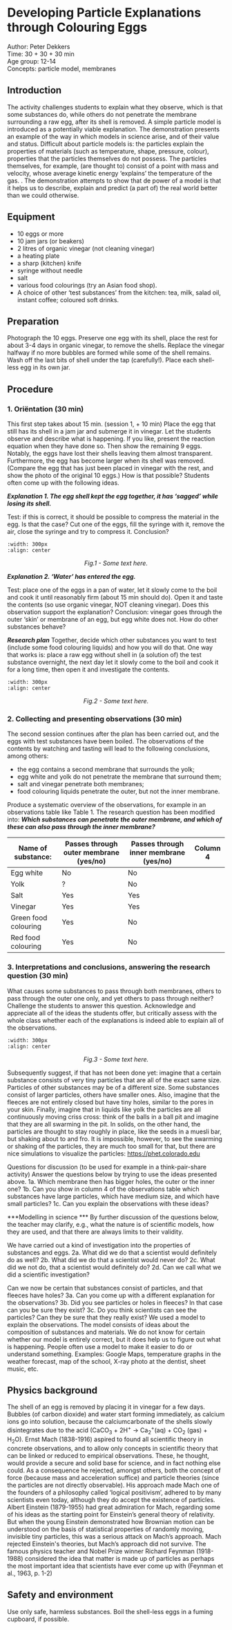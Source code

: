 # Developing Particle Explanations through Colouring Eggs 

Author:     Peter Dekkers\
Time:	  	30 + 30 + 30 min\
Age group:	12-14\
Concepts:	particle model, membranes

## Introduction
The activity challenges students to explain what they observe, which is that some substances do, while others do not penetrate the membrane surrounding a raw egg, after its shell is removed. A simple particle model is introduced as a potentially viable explanation. The demonstration presents an example of the way in which models in science arise, and of their value and status. Difficult about particle models is: the particles explain the properties of materials (such as temperature, shape, pressure, colour), properties that the particles themselves do not possess. The particles themselves, for example, (are thought to) consist of a point with mass and velocity, whose average kinetic energy ‘explains’ the temperature of the gas. . The demonstration attempts to show that de power of a model is that it helps us to describe, explain and predict (a part of) the real world better than we could otherwise.


## Equipment
* 10 eggs or more
* 10 jam jars (or beakers)
* 2 litres of organic vinegar (not cleaning vinegar)
* a heating plate
* a sharp (kitchen) knife
* syringe without needle 
* salt
* various food colourings (try an Asian food shop). 
* A choice of other ‘test substances’ from the kitchen: tea, milk, salad oil, instant coffee; coloured soft drinks. 

## Preparation
Photograph the 10 eggs. Preserve one egg with its shell, place the rest for about 3-4 days in organic vinegar, to remove the shells. Replace the vinegar halfway if no more bubbles are formed while some of the shell remains. Wash off the last bits of shell under the tap (carefully!). Place each shell-less egg in its own jar.

## Procedure
### 1. Oriëntation (30 min)
This first step takes about 15 min. (session 1, + 10 min)
Place the egg that still has its shell in a jam jar and submerge it in vinegar. Let the students observe and describe what is happening. If you like, present the reaction equation when they have done so. Then show the remaining 9 eggs. 
Notably, the eggs have lost their shells leaving them almost transparent. Furthermore, the egg has become larger when its shell was removed. (Compare the egg that has just been placed in vinegar with the rest, and show the photo of the original 10 eggs.) How is that possible?
Students often come up with the following ideas.

***Explanation 1. The egg shell kept the egg together, it has ‘sagged’ while losing its shell.***

Test: if this is correct, it should be possible to compress the material in the egg. Is that the case?
Cut one of the eggs, fill the syringe with it, remove the air, close the syringe and try to compress it. Conclusion?

```{image} dm01_figure1.jpg
:width: 300px
:align: center
```
<center><i> Fig.1 - Some text here.</i></center>


***Explanation 2. ‘Water’ has entered the egg.***

Test: place one of the eggs in a pan of water, let it slowly come to the boil and cook it until reasonably firm (about 15 min should do). Open it and taste the contents (so use organic vinegar, NOT cleaning vinegar). Does this observation support the explanation?
Conclusion: vinegar goes through the outer ‘skin’ or membrane of an egg, but egg white does not. How do other substances behave?

***Research plan***
Together, decide which other substances you want to test (include some food colouring liquids) and how you will do that. One way that works is: place a raw egg without shell in (a solution of) the test substance overnight, the next day let it slowly come to the boil and cook it for a long time, then open it and investigate the contents.

```{image} dm01_figure2.jpg
:width: 300px
:align: center
```
<center><i> Fig.2 - Some text here.</i></center>

### 2. Collecting and presenting observations (30 min)
The second session continues after the plan has been carried out, and the eggs with test substances have been boiled. The observations of the contents by watching and tasting will lead to the following conclusions, among others:
- the egg contains a second membrane that surrounds the yolk;
- egg white and yolk do not penetrate the membrane that surround them;
- salt and vinegar penetrate both membranes;
- food colouring liquids penetrate the outer, but not the inner membrane.

Produce a systematic overview of the observations, for example in an observations table like Table 1. The research question has been modified into: ***Which substances can penetrate the outer membrane, and which of these can also pass through the inner membrane?***

|     Name of substance:      |     Passes through outer membrane (yes/no)    |     Passes through inner membrane (yes/no)    |     Column 4    |
|-----------------------------|-----------------------------------------------|-----------------------------------------------|-----------------|
|     Egg white               |     No                                        |     No                                        |                 |
|     Yolk                    |     ?                                         |     No                                        |                 |
|     Salt                    |     Yes                                       |     Yes                                       |                 |
|     Vinegar                 |     Yes                                       |     Yes                                       |                 |
|     Green food colouring    |     Yes                                       |     No                                        |                 |
|     Red food colouring      |     Yes                                       |     No                                        |                 |


### 3. Interpretations and conclusions, answering the research question (30 min)
What causes some substances to pass through both membranes, others to pass through the outer one only, and yet others to pass through neither? Challenge the students to answer this question. Acknowledge and appreciate all of the ideas the students offer, but critically assess with the whole class whether each of the explanations is indeed able to explain all of the observations.

```{image} dm01_figure3.jpg
:width: 300px
:align: center
```
<center><i> Fig.3 - Some text here.</i></center>

Subsequently suggest, if that has not been done yet: imagine that a certain substance consists of very tiny particles that are all of the exact same size. Particles of other substances may be of a different size. Some substances consist of larger particles, others have smaller ones. Also, imagine that the fleeces are not entirely closed but have tiny holes, similar to the pores in your skin. Finally, imagine that in liquids like yolk the particles are all continuously moving criss cross: think of the balls in a ball pit and imagine that they are all swarming in the pit. In solids, on the other hand, the particles are thought to stay roughly in place, like the seeds in a muesli bar, but shaking about to and fro. It is impossible, however, to see the swarming or shaking of the particles, they are much too small for that, but there are nice simulations to visualize the particles: https://phet.colorado.edu 

Questions for discussion (to be used for example in a think-pair-share activity)
Answer the questions below by trying to use the ideas presented above.
1a. Which membrane then has bigger holes, the outer or the inner one?
1b. Can you show in column 4 of the observations table which substances have large particles, which have medium size, and which have small particles?
1c. Can you explain the observations with these ideas? 

***Modelling in science ***
By further discussion of the questions below, the teacher may clarify, e.g., what the nature is of scientific models, how they are used, and that there are always limits to their validity.

We have carried out a kind of investigation into the properties of substances and eggs. 
2a. What did we do that a scientist would definitely do as well?
2b. What did we do that a scientist would never do? 
2c. What did we not do, that a scientist would definitely do?
2d. Can we call what we did a scientific investigation?

Can we now be certain that substances consist of particles, and that fleeces have holes?
3a. Can you come up with a different explanation for the observations? 
3b. Did you see particles or holes in fleeces? In that case can you be sure they exist?
3c. Do you think scientists can see the particles? Can they be sure that they really exist? 
We used a model to explain the observations. The model consists of ideas about the composition of substances and materials. We do not know for certain whether our model is entirely correct, but it does help us to figure out what is happening. People often use a model to make it easier to do or understand something. Examples: Google Maps, temperature graphs in the weather forecast, map of the school, X-ray photo at the dentist, sheet music, etc.

## Physics background
The shell of an egg is removed by placing it in vinegar for a few days. Bubbles (of carbon dioxide) and water start forming immediately, as calcium ions go into solution, because the calciumcarbonate of the shells slowly disintegrates due to the acid (CaCO$_3$ + 2H$^+$ &rarr; Ca$_2^+$(aq) + CO$_2$ (gas) + H$_2$O). 
Ernst Mach (1838-1916) aspired to found all scientific theory in concrete observations, and to allow only concepts in scientific theory that can be linked or reduced to empirical observations. These, he thought, would provide a secure and solid base for science, and in fact nothing else could. As a consequence he rejected, amongst others, both the concept of force (because mass and acceleration suffice) and particle theories (since the particles are not directly observable). His approach made Mach one of the founders of a philosophy called ‘logical positivism’, adhered to by many scientists even today, although they do accept the existence of particles. Albert Einstein (1879-1955) had great admiration for Mach, regarding some of his ideas as the starting point for Einstein’s general theory of relativity. But when the young Einstein demonstrated how Brownian motion can be understood on the basis of statistical properties of randomly moving, invisible tiny particles, this was a serious attack on Mach’s approach. Mach rejected Einstein's theories, but Mach’s approach did not survive. The famous physics teacher and Nobel Prize winner Richard Feynman (1918-1988) considered the idea that matter is made up of particles as perhaps the most important idea that scientists have ever come up with (Feynman et al., 1963, p. 1-2) 

## Safety and environment
Use only safe, harmless substances. Boil the shell-less eggs in a fuming cupboard, if possible.
